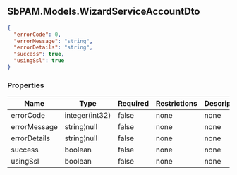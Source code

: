
<h2 id="tocS_SbPAM.Models.WizardServiceAccountDto">SbPAM.Models.WizardServiceAccountDto</h2>

<a id="schemasbpam.models.wizardserviceaccountdto"></a>
<a id="schema_SbPAM.Models.WizardServiceAccountDto"></a>
<a id="tocSsbpam.models.wizardserviceaccountdto"></a>
<a id="tocssbpam.models.wizardserviceaccountdto"></a>

```json
{
  "errorCode": 0,
  "errorMessage": "string",
  "errorDetails": "string",
  "success": true,
  "usingSsl": true
}

```

### Properties

|Name|Type|Required|Restrictions|Description|
|---|---|---|---|---|
|errorCode|integer(int32)|false|none|none|
|errorMessage|string¦null|false|none|none|
|errorDetails|string¦null|false|none|none|
|success|boolean|false|none|none|
|usingSsl|boolean|false|none|none|


